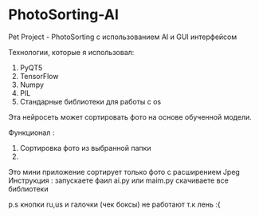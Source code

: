 # PhotoSorting-AI

Pet Project - PhotoSorting с использованием AI и GUI интерфейсом

Технологии, которые я использовал:
1. PyQT5
2. TensorFlow
3. Numpy
4. PIL
5. Стандарные библиотеки для работы с os 


Эта нейросеть может сортировать фото на основе обученной модели. 


Функционал :

1. Сортировка фото из выбранной папки
2. 





Это мини приложение сортирует только фото с расширением Jpeg
Инструкция :
запускаете фаил ai.py или maim.py
скачиваете все библиотеки 

p.s кнопки ru,us и галочки (чек боксы) не работают т.к лень :{
